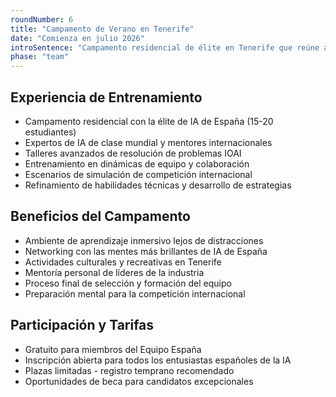```yaml
---
roundNumber: 6
title: "Campamento de Verano en Tenerife"
date: "Comienza en julio 2026"
introSentence: "Campamento residencial de élite en Tenerife que reúne a los mejores talentos de IA de España para la preparación intensiva final con expertos de clase mundial. Gratuito para miembros del Equipo España, abierto a todos los estudiantes apasionados por la IA."
phase: "team"
---
```


## Experiencia de Entrenamiento

- Campamento residencial con la élite de IA de España (15-20 estudiantes)
- Expertos de IA de clase mundial y mentores internacionales
- Talleres avanzados de resolución de problemas IOAI
- Entrenamiento en dinámicas de equipo y colaboración
- Escenarios de simulación de competición internacional
- Refinamiento de habilidades técnicas y desarrollo de estrategias

## Beneficios del Campamento

- Ambiente de aprendizaje inmersivo lejos de distracciones
- Networking con las mentes más brillantes de IA de España
- Actividades culturales y recreativas en Tenerife
- Mentoría personal de líderes de la industria
- Proceso final de selección y formación del equipo
- Preparación mental para la competición internacional

## Participación y Tarifas

- Gratuito para miembros del Equipo España
- Inscripción abierta para todos los entusiastas españoles de la IA
- Plazas limitadas - registro temprano recomendado
- Oportunidades de beca para candidatos excepcionales